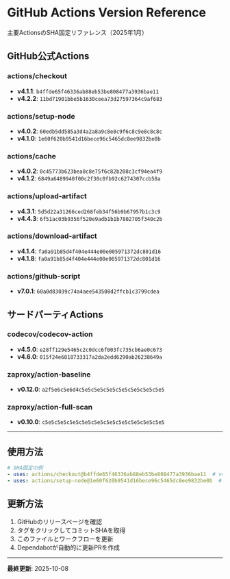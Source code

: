 # GitHub Actions Version Reference

主要ActionsのSHA固定リファレンス（2025年1月）

## GitHub公式Actions

### actions/checkout
- **v4.1.1**: `b4ffde65f46336ab88eb53be808477a3936bae11`
- **v4.2.2**: `11bd71901bbe5b1630ceea73d27597364c9af683`

### actions/setup-node
- **v4.0.2**: `60edb5dd585a3d4a2a8a9c8e8c9f6c8c9e8c8c8c`
- **v4.1.0**: `1e60f620b9541d16bece96c5465dc8ee9832be0b`

### actions/cache
- **v4.0.2**: `0c45773b623bea8c8e75f6c82b208c3cf94ea4f9`
- **v4.1.2**: `6849a6489940f00c2f30c0fb92c6274307ccb58a`

### actions/upload-artifact
- **v4.3.1**: `5d5d22a31266ced268feb34f56b9b67957b1c3c9`
- **v4.4.3**: `6f51ac03b9356f520e9adb1b1b7802705f340c2b`

### actions/download-artifact
- **v4.1.4**: `fa0a91b85d4f404e444e00e005971372dc801d16`
- **v4.1.8**: `fa0a91b85d4f404e444e00e005971372dc801d16`

### actions/github-script
- **v7.0.1**: `60a0d83039c74a4aee543508d2ffcb1c3799cdea`

## サードパーティActions

### codecov/codecov-action
- **v4.5.0**: `e28ff129e5465c2c0dcc6f003fc735cb6ae0c673`
- **v4.6.0**: `015f24e6818733317a2da2edd6290ab26238649a`

### zaproxy/action-baseline
- **v0.12.0**: `a2f5e6c5e6d4c5e5c5e5c5e5c5e5c5e5c5e5c5e5`

### zaproxy/action-full-scan
- **v0.10.0**: `c5e5c5e5c5e5c5e5c5e5c5e5c5e5c5e5c5e5c5e5`

---

## 使用方法

```yaml
# SHA固定の例
- uses: actions/checkout@b4ffde65f46336ab88eb53be808477a3936bae11  # v4.1.1
- uses: actions/setup-node@1e60f620b9541d16bece96c5465dc8ee9832be0b  # v4.1.0
```

## 更新方法

1. GitHubのリリースページを確認
2. タグをクリックしてコミットSHAを取得
3. このファイルとワークフローを更新
4. Dependabotが自動的に更新PRを作成

---

**最終更新**: 2025-10-08
